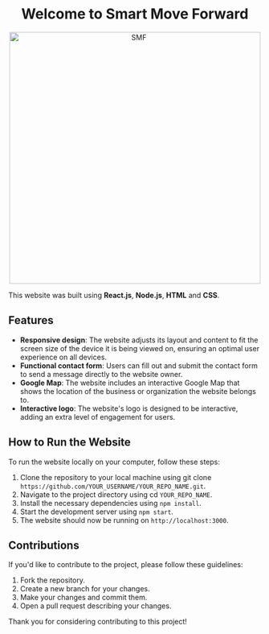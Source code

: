 <h1 align="center">
Welcome to Smart Move Forward
</h1>

<p align="center">
<img src="https://user-images.githubusercontent.com/25554171/209997189-e61802e3-dd49-46b6-8fda-90fab8e4bd55.jpg" alt="SMF" width="500">
</p>

This website was built using **React.js**, **Node.js**, **HTML** and **CSS**.

## Features
* **Responsive design**: The website adjusts its layout and content to fit the screen size of the device it is being viewed on, ensuring an optimal user experience on all devices.
* **Functional contact form**: Users can fill out and submit the contact form to send a message directly to the website owner.
* **Google Map**: The website includes an interactive Google Map that shows the location of the business or organization the website belongs to.
* **Interactive logo**: The website's logo is designed to be interactive, adding an extra level of engagement for users.

## How to Run the Website

To run the website locally on your computer, follow these steps:

1. Clone the repository to your local machine using git clone `https://github.com/YOUR_USERNAME/YOUR_REPO_NAME.git`.
2. Navigate to the project directory using cd `YOUR_REPO_NAME`.
3. Install the necessary dependencies using `npm install`.
4. Start the development server using `npm start`.
5. The website should now be running on `http://localhost:3000`.

## Contributions

If you'd like to contribute to the project, please follow these guidelines:

1. Fork the repository.
2. Create a new branch for your changes.
3. Make your changes and commit them.
4. Open a pull request describing your changes.

Thank you for considering contributing to this project!
